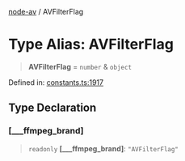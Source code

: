 [node-av](../globals.md) / AVFilterFlag

# Type Alias: AVFilterFlag

> **AVFilterFlag** = `number` & `object`

Defined in: [constants.ts:1917](https://github.com/seydx/av/blob/f8631fc881b394300b1479f511d55cf1c370a87f/src/constants/constants.ts#L1917)

## Type Declaration

### \[\_\_\_ffmpeg\_brand\]

> `readonly` **\[\_\_\_ffmpeg\_brand\]**: `"AVFilterFlag"`
